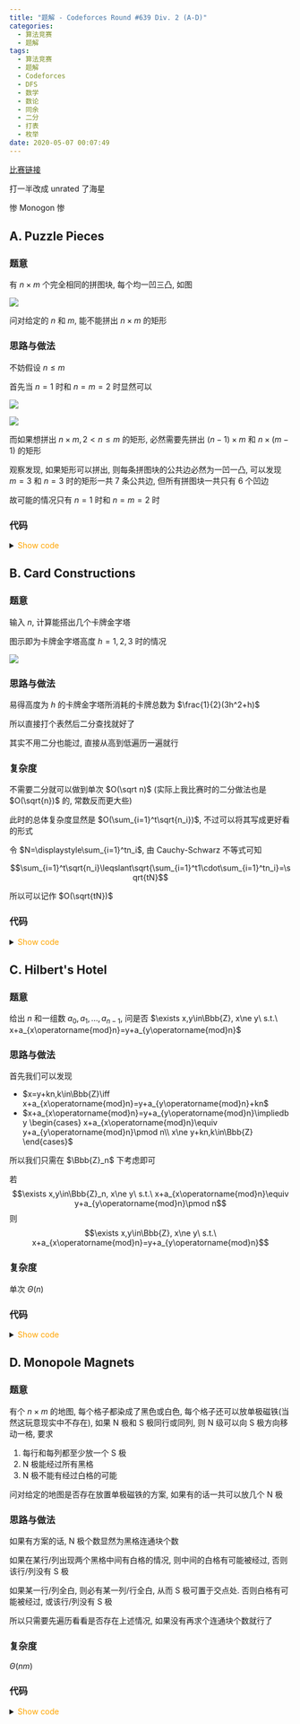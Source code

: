 ```yaml
---
title: "题解 - Codeforces Round #639 Div. 2 (A-D)"
categories:
  - 算法竞赛
  - 题解
tags:
  - 算法竞赛
  - 题解
  - Codeforces
  - DFS
  - 数学
  - 数论
  - 同余
  - 二分
  - 打表
  - 枚举
date: 2020-05-07 00:07:49
---
```


[比赛链接](https://codeforces.com/contest/1345)

打一半改成 unrated 了海星

惨 Monogon 惨

<!--more-->

## A. Puzzle Pieces

### 题意

有 $n\times m$ 个完全相同的拼图块, 每个均一凹三凸, 如图

![](A_1.bmp)

问对给定的 $n$ 和 $m$, 能不能拼出 $n\times m$ 的矩形

### 思路与做法

不妨假设 $n\leqslant m$

首先当 $n=1$ 时和 $n=m=2$ 时显然可以

![](A_2.bmp)

![](A_3.bmp)

而如果想拼出 $n\times m,2<n\leqslant m$ 的矩形, 必然需要先拼出 $(n-1)\times m$ 和 $n\times(m-1)$ 的矩形

观察发现, 如果矩形可以拼出, 则每条拼图块的公共边必然为一凹一凸, 可以发现 $m=3$ 和 $n=3$ 时的矩形一共 $7$ 条公共边, 但所有拼图块一共只有 $6$ 个凹边

故可能的情况只有 $n=1$ 时和 $n=m=2$ 时

### 代码

<details>
<summary><font color='orange'>Show code</font></summary>

{% icodeweb cpa_cpp title:CodeForces_1345A CodeForces/1345A/0.cpp %}

</details>

## B. Card Constructions

### 题意

输入 $n$, 计算能搭出几个卡牌金字塔

图示即为卡牌金字塔高度 $h=1,2,3$ 时的情况

![](B_1.bmp)

### 思路与做法

易得高度为 $h$ 的卡牌金字塔所消耗的卡牌总数为 $\frac{1}{2}(3h^2+h)$

所以直接打个表然后二分查找就好了

其实不用二分也能过, 直接从高到低遍历一遍就行

### 复杂度

不需要二分就可以做到单次 $O(\sqrt n)$ (实际上我比赛时的二分做法也是 $O(\sqrt{n})$ 的, 常数反而更大些)

此时的总体复杂度显然是 $O(\sum_{i=1}^t\sqrt{n_i})$, 不过可以将其写成更好看的形式

令 $N=\displaystyle\sum_{i=1}^tn_i$, 由 Cauchy-Schwarz 不等式可知

$$\sum_{i=1}^t\sqrt{n_i}\leqslant\sqrt{\sum_{i=1}^t1\cdot\sum_{i=1}^tn_i}=\sqrt{tN}$$

所以可以记作 $O(\sqrt{tN})$

### 代码

<details>
<summary><font color='orange'>Show code</font></summary>

{% icodeweb cpa_cpp title:CodeForces_1345B CodeForces/1345B/0.cpp %}

</details>

## C. Hilbert's Hotel

### 题意

给出 $n$ 和一组数 $a_0,a_1,...,a_{n-1}$, 问是否 $\exists x,y\in\Bbb{Z}, x\ne y\ s.t.\ x+a_{x\operatorname{mod}n}=y+a_{y\operatorname{mod}n}$

### 思路与做法

首先我们可以发现

- $x=y+kn,k\in\Bbb{Z}\iff x+a_{x\operatorname{mod}n}=y+a_{y\operatorname{mod}n}+kn$
- $x+a_{x\operatorname{mod}n}=y+a_{y\operatorname{mod}n}\impliedby \begin{cases}
  x+a_{x\operatorname{mod}n}\equiv y+a_{y\operatorname{mod}n}\pmod n\\
  x\ne y+kn,k\in\Bbb{Z}
\end{cases}$

所以我们只需在 $\Bbb{Z}_n$ 下考虑即可

若
$$\exists x,y\in\Bbb{Z}_n, x\ne y\ s.t.\ x+a_{x\operatorname{mod}n}\equiv y+a_{y\operatorname{mod}n}\pmod n$$
则
$$\exists x,y\in\Bbb{Z}, x\ne y\ s.t.\ x+a_{x\operatorname{mod}n}=y+a_{y\operatorname{mod}n}$$

### 复杂度

单次 $\Theta(n)$

### 代码

<details>
<summary><font color='orange'>Show code</font></summary>

{% icodeweb cpa_cpp title:CodeForces_1345C CodeForces/1345C/0.cpp %}

</details>

## D. Monopole Magnets

### 题意

有个 $n\times m$ 的地图, 每个格子都染成了黑色或白色, 每个格子还可以放单极磁铁(当然这玩意现实中不存在), 如果 N 极和 S 极同行或同列, 则 N 级可以向 S 极方向移动一格, 要求

1. 每行和每列都至少放一个 S 极
1. N 极能经过所有黑格
1. N 极不能有经过白格的可能

问对给定的地图是否存在放置单极磁铁的方案, 如果有的话一共可以放几个 N 极

### 思路与做法

如果有方案的话, N 极个数显然为黑格连通块个数

如果在某行/列出现两个黑格中间有白格的情况, 则中间的白格有可能被经过, 否则该行/列没有 S 极

如果某一行/列全白, 则必有某一列/行全白, 从而 S 极可置于交点处. 否则白格有可能被经过, 或该行/列没有 S 极

所以只需要先遍历看看是否存在上述情况, 如果没有再求个连通块个数就行了

### 复杂度

$\Theta(nm)$

### 代码

<details>
<summary><font color='orange'>Show code</font></summary>

{% icodeweb cpa_cpp title:CodeForces_1345D CodeForces/1345D/0.cpp %}

</details>
